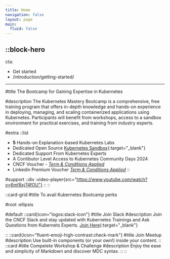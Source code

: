 ```yaml
---
title: Home
navigation: false
layout: page
main:
  fluid: false
---
```


::block-hero
---
cta:
  - Get started
  - /introduction/getting-started/
---

#title
The Bootcamp for Gaining Expertise in Kubernetes

#description
The Kubernetes Mastery Bootcamp is a comprehensive, free training program that offers in-depth knowledge and hands-on experience in deploying, managing, and scaling containerized applications using Kubernetes. Participants will benefit from workshops, access to a sandbox environment for practical exercises, and training from industry experts. 


#extra
  ::list
  - **5** Hands-on Explanation-based Kubernetes Labs 
  - Dedicated Open Source [Kubernetes Sandbox](https://github.com/codespaces/new?repository=my-repo&container=my-container&skip_quickstart=true&machine=standardLinux32gb&repo=746868415&ref=main&devcontainer_path=.devcontainer%2Fdevcontainer.json&geo=UsEast){:target="_blank"}
  - Dedicated Support From Kubernetes Experts
  - A Contibutor Level Access to Kubernetes Community Days 2024
  - CNCF Voucher - _[Term & Conditions Applied]()_
  - Linkedin Premium Voucher _[Term & Conditions Applied]()_
  ::

#support
::div
  :video-player{src="https://www.youtube.com/watch?v=6mf8xj74fOU"}
::
::

<!-- :sandbox{src="https://codesandbox.io/p/devbox/kubernetes-cheatsheet-thw7sl?embed=1"} -->



::card-grid
#title
To avail Kubernetes Bootcamp perks

#root
:ellipsis

#default
  ::card{icon="logos:slack-icon"}
  #title
  Join Slack
  #description
  Join the CNCF Slack and stay updated with Kubernetes Trainings and Ask Questions from Kubernets Experts. [Join Here](https://cncflahore.slack.com){:target="_blank"}

  ::
  ::card{icon="fluent-emoji-high-contrast:check-mark"}
  #title
  Join Meetup
  #description
  Use built-in components (or your own!) inside your content.
  ::
  ::card
  #title
  Compelete Workshop & Challenge
  #description
  Enjoy the ease and simplicity of Markdown and discover MDC syntax.
  ::
::



